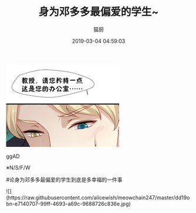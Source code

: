 ﻿---
layout: post
title: 身为邓多多最偏爱的学生~
date: 2019-03-04 04:59:03
updated: 2019-03-04 15:10:33
comments: true
categories: [Photo]
tags: [格邓, ggad]
author: "猫厨"
description: ""
toc: true
---
![](https://raw.githubusercontent.com/alicewish/meowchain247/master/img_cVZNdzJtQk9JV2Q2dmFmT3BKMUJLQVBFUDFNS3hIUVF6K1hJeW0wZ2ExRzFDS3RRSTFOUFZ3PT0.png)
<p>ggAD</p> 
<p>※N/S/F/W
<p>#论身为邓多多最偏爱的学生到底是多幸福的一件事</p> 
<!-- more --> 
![](https://raw.githubusercontent.com/alicewish/meowchain247/master/dd19obn-e7140707-99ff-4693-a69c-9688726c836e.jpg)